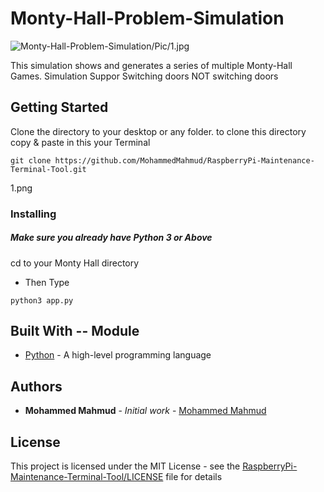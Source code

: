 # Monty-Hall-Problem-Simulation

![Monty-Hall-Problem-Simulation/Pic/1.jpg](1.jpg)

This simulation shows and generates a series of multiple Monty-Hall Games.
Simulation  Suppor
Switching doors
NOT switching doors

## Getting Started
Clone the directory to your desktop or any folder.
to clone this directory copy & paste in this your Terminal
```
git clone https://github.com/MohammedMahmud/RaspberryPi-Maintenance-Terminal-Tool.git
```
1.png
### Installing
##### Make sure you already have Python 3 or Above  

cd to your  Monty Hall directory

* Then Type 
```
python3 app.py 
```

## Built With -- Module

* [Python](https://www.python.org) - A high-level programming language

## Authors

* **Mohammed Mahmud** - *Initial work* - [Mohammed Mahmud](https://github.com/MohammedMahmud)

## License

This project is licensed under the MIT License - see the [RaspberryPi-Maintenance-Terminal-Tool/LICENSE](LICENSE) file for details
